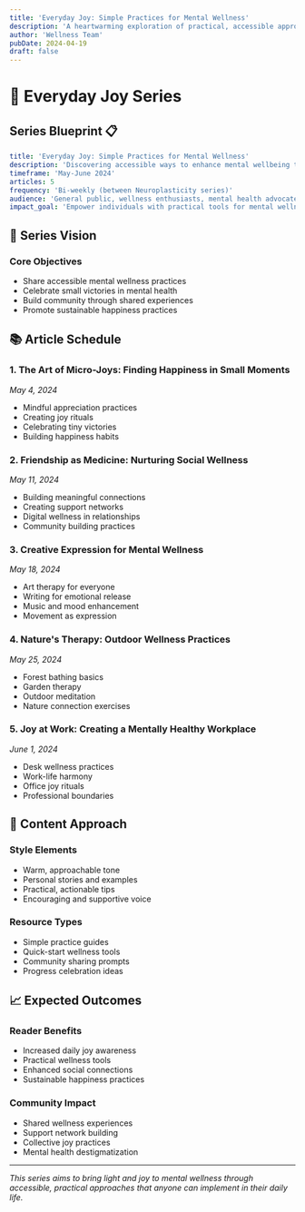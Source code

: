 ```yaml
---
title: 'Everyday Joy: Simple Practices for Mental Wellness'
description: 'A heartwarming exploration of practical, accessible approaches to nurturing mental health and finding joy in daily life'
author: 'Wellness Team'
pubDate: 2024-04-19
draft: false
---
```


# 🌟 Everyday Joy Series

## Series Blueprint 📋

```yaml
title: 'Everyday Joy: Simple Practices for Mental Wellness'
description: 'Discovering accessible ways to enhance mental wellbeing through daily practices and mindful living'
timeframe: 'May-June 2024'
articles: 5
frequency: 'Bi-weekly (between Neuroplasticity series)'
audience: 'General public, wellness enthusiasts, mental health advocates'
impact_goal: 'Empower individuals with practical tools for mental wellness'
```

## 🎯 Series Vision

### Core Objectives

- Share accessible mental wellness practices
- Celebrate small victories in mental health
- Build community through shared experiences
- Promote sustainable happiness practices

## 📚 Article Schedule

### 1. The Art of Micro-Joys: Finding Happiness in Small Moments

_May 4, 2024_

- Mindful appreciation practices
- Creating joy rituals
- Celebrating tiny victories
- Building happiness habits

### 2. Friendship as Medicine: Nurturing Social Wellness

_May 11, 2024_

- Building meaningful connections
- Creating support networks
- Digital wellness in relationships
- Community building practices

### 3. Creative Expression for Mental Wellness

_May 18, 2024_

- Art therapy for everyone
- Writing for emotional release
- Music and mood enhancement
- Movement as expression

### 4. Nature's Therapy: Outdoor Wellness Practices

_May 25, 2024_

- Forest bathing basics
- Garden therapy
- Outdoor meditation
- Nature connection exercises

### 5. Joy at Work: Creating a Mentally Healthy Workplace

_June 1, 2024_

- Desk wellness practices
- Work-life harmony
- Office joy rituals
- Professional boundaries

## 🌈 Content Approach

### Style Elements

- Warm, approachable tone
- Personal stories and examples
- Practical, actionable tips
- Encouraging and supportive voice

### Resource Types

- Simple practice guides
- Quick-start wellness tools
- Community sharing prompts
- Progress celebration ideas

## 📈 Expected Outcomes

### Reader Benefits

- Increased daily joy awareness
- Practical wellness tools
- Enhanced social connections
- Sustainable happiness practices

### Community Impact

- Shared wellness experiences
- Support network building
- Collective joy practices
- Mental health destigmatization

---

_This series aims to bring light and joy to mental wellness through accessible, practical approaches that anyone can implement in their daily life._
